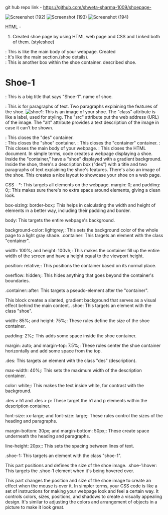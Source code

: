 git hub repo  link - https://github.com/shweta-sharma-1009/shoepage-

![Screenshot (192)](https://github.com/shweta-sharma-1009/shoepage-/assets/128416925/8a924b47-19bf-4360-95bc-8fcb8dfcefca)
![Screenshot (193)](https://github.com/shweta-sharma-1009/shoepage-/assets/128416925/86aa6216-ba09-4b50-9c26-01ccd0ded32a)
![Screenshot (194)](https://github.com/shweta-sharma-1009/shoepage-/assets/128416925/8b85f7b2-fa41-480c-a16e-9b91b6c5557c)

HTML -
1. Created shoe page by using HTML web page and CSS and Linked both of them. (styleshee)
<body>: This is like the main body of your webpage.
Created <div class="container">: It's like the main section.(shoe details).
<div class="shoe" style=" background: This is a container that represents a shoe. The "style" attribute adds a gradient background color that makes it look cool. It's like putting your shoe on a colorful platform.
<div class="des">: This is another box within the shoe container. described shoe.
<h1>Shoe-1</h1>: This is a big title that says "Shoe-1". name of shoe.
<p>: This is for paragraphs of text. Two paragraphs explaining the features of the shoe.
<img class="shoe-1" src="URL" alt="shoe1">: This is an image of your shoe. The "class" attribute is like a label, used for styling. The "src" attribute put the web address (URL) of the image. The "alt" attribute provides a text description of the image in case it can't be shown.
</div>: This closes the "des" container.
</div>: This closes the "shoe" container.
</div>: This closes the "container" container.
</body>: This closes the main body of your webpage.
</html>: This closes the HTML document.
In simple terms,  code creates a webpage displaying a shoe. Inside the "container," have a "shoe" displayed with a gradient background. Inside the shoe, there's a description box ("des") with a title and two paragraphs of text explaining the shoe's features. There's also an image of the shoe. This creates a nice layout to showcase your shoe on a web page.

CSS -
*: This targets all elements on the webpage.
margin: 0; and padding: 0;: This makes sure there's no extra space around elements, giving a clean look.

box-sizing: border-box;: This helps in calculating the width and height of elements in a better way, including their padding and border.

body: This targets the entire webpage's background.

background-color: lightgrey;: This sets the background color of the whole page to a light gray shade.
.container: This targets an element with the class "container".

width: 100%; and height: 100vh;: This makes the container fill up the entire width of the screen and have a height equal to the viewport height.

position: relative;: This positions the container based on its normal place.

overflow: hidden;: This hides anything that goes beyond the container's boundaries.

.container::after: This targets a pseudo-element after the "container".

This block creates a slanted, gradient background that serves as a visual effect behind the main content.
.shoe: This targets an element with the class "shoe".

width: 85%; and height: 75%;: These rules define the size of the shoe container.

padding: 2%;: This adds some space inside the shoe container.

margin: auto; and margin-top: 7.5%;: These rules center the shoe container horizontally and add some space from the top.

.des: This targets an element with the class "des" (description).

max-width: 40%;: This sets the maximum width of the description container.

color: white;: This makes the text inside white, for contrast with the background.

.des > h1 and .des > p: These target the h1 and p elements within the description container.

font-size: xx-large; and font-size: large;: These rules control the sizes of the heading and paragraphs.

margin-bottom: 30px; and margin-bottom: 50px;: These create space underneath the heading and paragraphs.

line-height: 20px;: This sets the spacing between lines of text.

.shoe-1: This targets an element with the class "shoe-1".

This part positions and defines the size of the shoe image.
.shoe-1:hover: This targets the .shoe-1 element when it's being hovered over.

This part changes the position and size of the shoe image to create an effect when the mouse is over it.
In simpler terms, your CSS code is like a set of instructions for making your webpage look and feel a certain way. It controls colors, sizes, positions, and shadows to create a visually appealing design. It's similar to adjusting the colors and arrangement of objects in a picture to make it look great.
